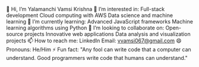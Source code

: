 👋 Hi, I’m Yalamanchi Vamsi Krishna
👀 I’m interested in:
Full-stack development
Cloud computing with AWS
Data science and machine learning
🌱 I’m currently learning:
Advanced JavaScript frameworks
Machine learning algorithms using Python
💞️ I’m looking to collaborate on:
Open-source projects
Innovative web applications
Data analysis and visualization projects
📫 How to reach me:
LinkedIn 
Email: vvamsi067@gmail.com
😄 Pronouns:
He/Him
⚡ Fun fact: "Any fool can write code that a computer can understand. Good programmers write code that humans can understand."
